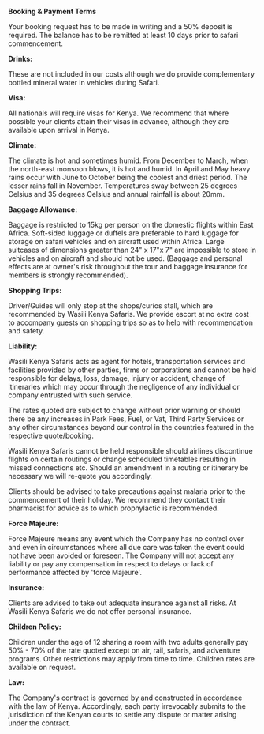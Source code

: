 **Booking & Payment Terms**

Your booking request has to be made in writing and a 50% deposit is required. The balance has to be remitted at least 10 days prior to safari commencement.

**Drinks:**

These are not included in our costs although we do provide complementary bottled mineral water in vehicles during Safari.

**Visa:**

All nationals will require visas for Kenya. We recommend that where possible your clients attain their visas in advance, although they are available upon arrival in Kenya.

**Climate:**

The climate is hot and sometimes humid. From December to March, when the north-east monsoon blows, it is hot and humid. In April and May heavy rains occur with June to October being the coolest and driest period. The lesser rains fall in November. Temperatures sway between 25 degrees Celsius and 35 degrees Celsius and annual rainfall is about 20mm.

**Baggage Allowance:**

Baggage is restricted to 15kg per person on the domestic flights within East Africa. Soft-sided luggage or duffels are preferable to hard luggage for storage on safari vehicles and on aircraft used within Africa. Large suitcases of dimensions greater than 24" x 17"x 7" are impossible to store in vehicles and on aircraft and should not be used. (Baggage and personal effects are at owner's risk throughout the tour and baggage insurance for members is strongly recommended).

**Shopping Trips:**

Driver/Guides will only stop at the shops/curios stall, which are recommended by Wasili Kenya Safaris. We provide escort at no extra cost to accompany guests on shopping trips so as to help with recommendation and safety.

**Liability:**

Wasili Kenya Safaris acts as agent for hotels, transportation services and facilities provided by other parties, firms or corporations and cannot be held responsible for delays, loss, damage, injury or accident, change of itineraries which may occur through the negligence of any individual or company entrusted with such service.

The rates quoted are subject to change without prior warning or should there be any increases in Park Fees, Fuel, or Vat, Third Party Services or any other circumstances beyond our control in the countries featured in the respective quote/booking.

Wasili Kenya Safaris cannot be held responsible should airlines discontinue flights on certain routings or change scheduled timetables resulting in missed connections etc. Should an amendment in a routing or itinerary be necessary we will re-quote you accordingly.

Clients should be advised to take precautions against malaria prior to the commencement of their holiday. We recommend they contact their pharmacist for advice as to which prophylactic is recommended.

**Force Majeure:**

Force Majeure means any event which the Company has no control over and even in circumstances where all due care was taken the event could not have been avoided or foreseen. The Company will not accept any liability or pay any compensation in respect to delays or lack of performance affected by 'force Majeure'.

**Insurance:**

Clients are advised to take out adequate insurance against all risks. At Wasili Kenya Safaris we do not offer personal insurance.

**Children Policy:**

Children under the age of 12 sharing a room with two adults generally pay 50% - 70% of the rate quoted except on air, rail, safaris, and adventure programs. Other restrictions may apply from time to time. Children rates are available on request.

**Law:**

The Company's contract is governed by and constructed in accordance with the law of Kenya. Accordingly, each party irrevocably submits to the jurisdiction of the Kenyan courts to settle any dispute or matter arising under the contract.